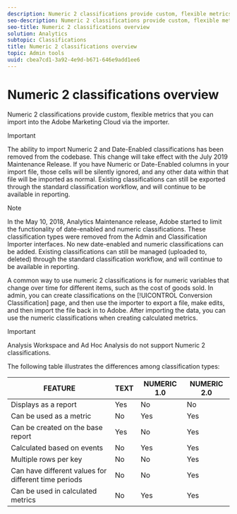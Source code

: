 ```yaml
---
description: Numeric 2 classifications provide custom, flexible metrics that you can import into the Adobe Marketing Cloud via the importer.
seo-description: Numeric 2 classifications provide custom, flexible metrics that you can import into the Adobe Marketing Cloud via the importer.
seo-title: Numeric 2 classifications overview
solution: Analytics
subtopic: Classifications
title: Numeric 2 classifications overview
topic: Admin tools
uuid: cbea7cd1-3a92-4e9d-b671-646e9add1ee6
---
```


# Numeric 2 classifications overview

Numeric 2 classifications provide custom, flexible metrics that you can import into the Adobe Marketing Cloud via the importer.

>[!IMPORTANT]
>
>The ability to import Numeric 2 and Date-Enabled classifications has been removed from the codebase. This change will take effect with the July 2019 Maintenance Release. If you have Numeric or Date-Enabled columns in your import file, those cells will be silently ignored, and any other data within that file will be imported as normal. Existing classifications can still be exported through the standard classification workflow, and will continue to be available in reporting.

>[!NOTE]
>
>In the May 10, 2018, Analytics Maintenance release, Adobe started to limit the functionality of date-enabled and numeric classifications. These classification types were removed from the Admin and Classification Importer interfaces. No new date-enabled and numeric classifications can be added. Existing classifications can still be managed (uploaded to, deleted) through the standard classification workflow, and will continue to be available in reporting.

A common way to use numeric 2 classifications is for numeric variables that change over time for different items, such as the cost of goods sold. In admin, you can create classifications on the [!UICONTROL Conversion Classification] page, and then use the importer to export a file, make edits, and then import the file back in to Adobe. After importing the data, you can use the numeric classifications when creating calculated metrics.

>[!IMPORTANT]
>
>Analysis Workspace and Ad Hoc Analysis do not support Numeric 2 classifications.

The following table illustrates the differences among classification types: 

|  FEATURE  | TEXT  | NUMERIC 1.0  | NUMERIC 2.0  |
|---|---|---|---|
|  Displays as a report  | Yes  | No  | No  |
|  Can be used as a metric  | No  | Yes  | Yes  |
|  Can be created on the base report  | Yes  | No  | Yes  |
|  Calculated based on events  | No  | Yes  | Yes  |
|  Multiple rows per key  | No  | No  | Yes  |
|  Can have different values for different time periods  | No  | No  | Yes  |
|  Can be used in calculated metrics  | No  | Yes  | Yes  |

